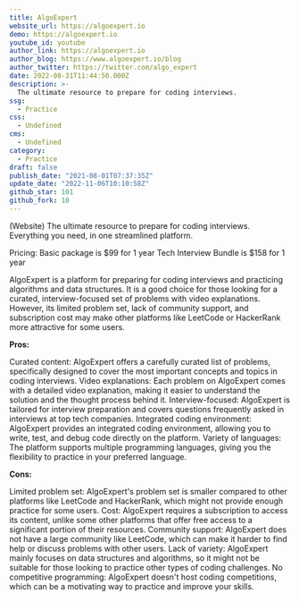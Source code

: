 ```yaml
---
title: AlgoExpert
website_url: https://algoexpert.io
demo: https://algoexpert.io
youtube_id: youtube
author_link: https://algoexpert.io
author_blog: https://www.algoexpert.io/blog
author_twitter: https://twitter.com/algo_expert
date: 2022-08-31T11:44:50.000Z
description: >-
  The ultimate resource to prepare for coding interviews.
ssg:
  - Practice
css:
  - Undefined
cms:
  - Undefined
category:
  - Practice
draft: false
publish_date: "2021-08-01T07:37:35Z"
update_date: "2022-11-06T10:10:58Z"
github_star: 101
github_fork: 10
---
```


(Website) The ultimate resource to prepare for coding interviews.
Everything you need, in one streamlined platform.

Pricing:
Basic package is $99 for 1 year
Tech Interview Bundle is $158 for 1 year

AlgoExpert is a platform for preparing for coding interviews and practicing algorithms and data structures. It is a good choice for those looking for a curated, interview-focused set of problems with video explanations. However, its limited problem set, lack of community support, and subscription cost may make other platforms like LeetCode or HackerRank more attractive for some users.

**Pros:**

Curated content: AlgoExpert offers a carefully curated list of problems, specifically designed to cover the most important concepts and topics in coding interviews.
Video explanations: Each problem on AlgoExpert comes with a detailed video explanation, making it easier to understand the solution and the thought process behind it.
Interview-focused: AlgoExpert is tailored for interview preparation and covers questions frequently asked in interviews at top tech companies.
Integrated coding environment: AlgoExpert provides an integrated coding environment, allowing you to write, test, and debug code directly on the platform.
Variety of languages: The platform supports multiple programming languages, giving you the flexibility to practice in your preferred language.

**Cons:**

Limited problem set: AlgoExpert's problem set is smaller compared to other platforms like LeetCode and HackerRank, which might not provide enough practice for some users.
Cost: AlgoExpert requires a subscription to access its content, unlike some other platforms that offer free access to a significant portion of their resources.
Community support: AlgoExpert does not have a large community like LeetCode, which can make it harder to find help or discuss problems with other users.
Lack of variety: AlgoExpert mainly focuses on data structures and algorithms, so it might not be suitable for those looking to practice other types of coding challenges.
No competitive programming: AlgoExpert doesn't host coding competitions, which can be a motivating way to practice and improve your skills.


